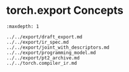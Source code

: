 # torch.export Concepts

```{toctree}
:maxdepth: 1

../../export/draft_export.md
../../export/ir_spec.md
../../export/joint_with_descriptors.md
../../export/programming_model.md
../../export/pt2_archive.md
../../torch.compiler_ir.md
```
